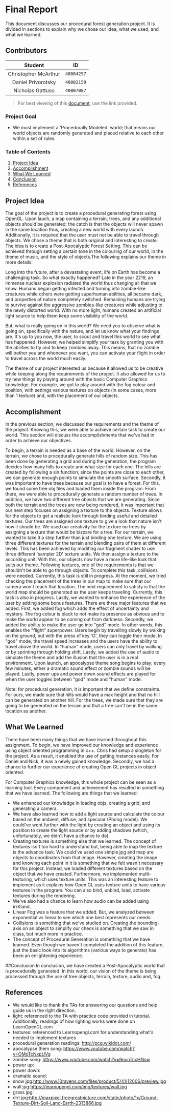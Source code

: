 # Final Report
This document discusses our procedural forest generation project. It is divided in sections to explain why we chose our idea, what we used, and what we learned.

## Contributors
**Student** | **ID**
:---:| ---
Christopher McArthur | `40004257`
Daniel Privorotsky | `40002150`
Nicholas Gattuso | `40007087`

> For best viewing of this [document](https://github.com/prince-chrismc/Computer-Graphics-Project/blob/master/docs/final_Report.md), use the link provided.

### Project Goal
- We must implement a 'Procedurally Modeled' world; that means our world objects are randomly generated and placed relative to each other within a set of rules.

### Table of Contents
1. [Project Idea](#Project-Idea)
2. [Accomplishment](#Accomplishment)
3. [What We Leanred](#What-We-Learned)
4. [Conclusion](#Conclusion)
5. [References](#References)

## Project Idea
The goal of the project is to create a procedural generating forest using OpenGL. Upon lauch, a map containing a terrain, trees, and any additional objects should be generated; the catch is that the objects will never spawn in the same location thus, creating a new world with every launch. Additionally, it is required that the user must not be able to travel through objects.
We chose a theme that is both original and interesting to create. The idea is to create a Post-Apocalyptic Forest Setting. This can be achieved through setting a certain tone in the colouring of our world, in the theme of music, and the style of objects.The following explains our theme in more details:

Long into the future, after a devastating event, life on Earth has become a challenging task. So what exactly happened? Late in the year 2219, an immense nuclear explosion radiated the world thus changing all that we know. Humans began getting infected and turning into zombie-like creatures while others were getting superhuman abilities, all became dark, and properties of nature completely switched. Remaining humans are trying to survive against the aggressive zombies-like creatures while adjusting to the newly distorted world. With no more light, humans created an artificial light source to help them keep some visibility of the world.

But, what is really going on in this world? We need you to observe what is going on, specifically with the nature, and let us know what your findings are. It's up to you now, the user, to scout and travel this world to see what has happened. However, we helped simplify your task by granting you with the abilities to fly and to keep zombies away. This means, that no zombie will bother you and whenever you want, you can activate your flight in order to travel across the world much easily.

The theme of our project interested us because it allowed us to be creative while keeping along the requirements of the project. It also allowed for us to try new things by playing around with the basic Computer Graphics knowledge. For example, we got to play around with the fog colour and position, with settings various textures on objects (in some cases, more than 1 texture) and, with the placement of our objects.

## Accomplishment
In the previous section, we discussed the requirements and the theme of the project. Knowing this, we were able to achieve certain task to create our world. This section will discuss the accomplishments that we've had in order to achieve our objectives.

To begin, a terrain is needed as a base of the world. However, on the terrain, we chose to procedurally generate hills of random size. This has been done by generating a grid and during the generation, the program decides how many hills to create and what size for each one. The hills are created by following a sin function; since the points are close to each other, we can generate enough points to simulate the smooth surface. 
Secondly, it was important to have trees because our goal is to have a forest. For this, we found some tree obj files and loaded them inside the program. From there, we were able to procedurally generate a random number of trees. In addition, we have two different tree objects that we are generating.
Since both the terrain and the trees are now being rendered, it was important that our next step focuses on assigning a texture to the objects. Texture allows for the objects to get a realistic look through binding useful and detailed textures. Our trees are assigned one texture to give a look that nature isn't how it should be. We used our creativity for the texture on trees by assigning a texture that would be bizzare for a tree. For our terrain, we wanted to take it a step further than just binding one texture. We are using three different textures for the terrain and blending pairs of them at different levels. This has been achieved by modifing our fragment shader to use three different 'sampler 2D' texture units. We then assign a texture to the according unit. With this, our objects now have a more life-like look that suits our theme.
Following textures, one of the requirements is that we shouldn't be able to go through objects. To complete this task, collisions were needed. Currently, this task is still in progress. At the moment, we tried checking the placement of the trees in our map to make sure that our camera won't reach that location. 
The next requirement to satisfy is that the world map should be generated as the user keeps traveling. Currently, this task is also in progress. 
Lastly, we wanted to enhance the experience of the user by adding some bonus features. There are three major features that we added. First, we added fog which adds the effect of uncertainty and mystery. The fog colour is black to not make its presence as obvious and to make the world appear to be coming out from darkness. Secondly, we added the ability to make the user go into "god" mode. In other words, this enables the "flight" superpower. Users begin by travelling slowly by walking on the ground, but with the press of key 'G', they can toggle their mode. In "god" mode, the travel speed increases and the users have the ability to travel above the world. In "human" mode, users can only travel by walking or by sprinting through holding shift. Lastly, we added the use of audio to simulate the theme and add the illusion that the user is in a real environment. Upon launch, an apocalypse theme song begins to play; every few minutes, either a dramatic sound effect or zombie sounds will be played. Lastly, power ups and power down sound effects are played for when the user toggles between "god" mode and "human" mode.

Note: for procedural generation, it is important that we define constraints. For ours, we made sure that hills would have a max height and that no hill can be generated on another hill. For the trees, we made sure that they are going to be generated on the terrain and that a tree can't be in the same location as another.

## What We Learned
There have been many things that we have learned throughout this assignment. To begin, we have improved our knowledge and experience using object oriented programming in c++. Chris had setup a singleton for the project. As a result, it enabled the use of getting instances easily. For Daniel and Nick, it was a newly gained knowledge. Secondly, we had a chance to further our experience of creating Open GL projects in object oriented. 

For Computer Graphics knowledge, this whole project can be seen as a learning tool. Every component and achievement has resulted in something that we have learned. The following are things that we learned:
- We enhanced our knowledge in loading objs, creating a grid, and generating a camera. 
- We have also learned how to add a light source and calculate the colour based on the ambient, diffuse, and specular (Phong model). We could've went further with the light by creating an object and using its position to create the light source or by adding shadows (which, unfortunately, we didn't have a chance to do). 
- Creating textures is something else that we learned. The concept of textures isn't too hard to understand but, being able to map the texture is the advance task. We could've used one simple jpg and map are objects to coordinates from that image. However, creating the image and knowing each point in it is something that we felt wasn't necessary for this project. Instead, we loaded different textures based on the object that we have created. Furthermore, we implemented multi-texturing, which uses texture units. This was an interesting feature to implement as it explains how Open GL uses texture units to have various textures in the program. You can also bind, unbind, load, activate textures during the rendering. 
- We've also had a chance to learn how audio can be added using irrKland.
- Linear Fog was a feature that we added. But, we analyzed between exponential vs linear to see which one best represents our needs.
- Collisions is something that we've studied on. Creating the bounding-axis on an object to simplify our check is something that we saw in class, but much more in practice. 
- The concept of Procedural Generation is something that we have learned. Even though we haven't completed the addition of this feature, just the basic look into its algorithms (various ways to generate) has been an enlightening experience. 

##Conclusion
In conclusion, we have created a Post-Apocalyptic world that is procedurally generated. In this world, our vision of the theme is being processed through the use of tree objects, terrain, texture, audio and, fog. 

## References
- We would like to thank the TAs for answering our questions and help guide us in the right direction. 
- light: referenced to the TA with practice code provided in tutorial. Additionally, readings of how lighting works were done on LearnOpenGL.com
- textures: referenced to Learnopengl.com for understanding what's needed to implement textures
- procedural generation readings: http://pcg.wikidot.com/
- apocalypse them song: https://www.youtube.com/watch?v=OMoTcNxpUVg
- zombie song: https://www.youtube.com/watch?v=9ounTccHNsw
- power up:
- power down:
- dramatic sound: 
- snow jpg:http://www.10ravens.com/files/product/5/41/12006/preview.jpg
- wall jpg:https://learnopengl.com/img/textures/wall.jpg
- grass jpg:
- dirt jpg:http://maxpixel.freegreatpicture.com/static/photo/1x/Ground-Texture-Dirt-Soil-Land-Earth-2313866.jpg


